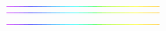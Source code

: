 
![4M7IWwP](https://github.com/lucasact4/lucasact4/blob/main/4M7IWwP.gif)![4M7IWwP](https://github.com/lucasact4/lucasact4/blob/main/4M7IWwP.gif)

![4M7IWwP](https://github.com/lucasact4/lucasact4/blob/main/4M7IWwP.gif)

